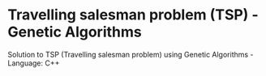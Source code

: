 # Travelling salesman problem (TSP) - Genetic Algorithms
Solution to TSP (Travelling salesman problem) using Genetic Algorithms - Language: C++

